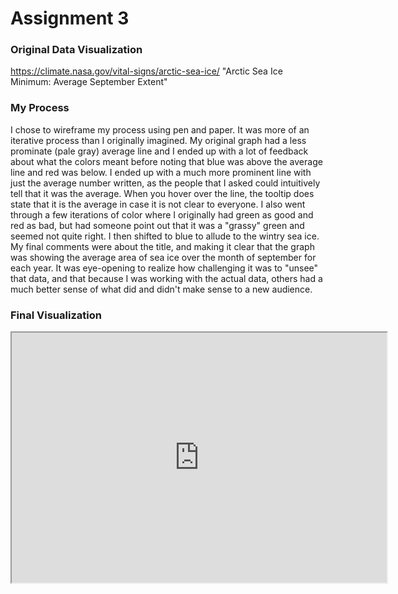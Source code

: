 # Assignment 3

### Original Data Visualization
https://climate.nasa.gov/vital-signs/arctic-sea-ice/ "Arctic Sea Ice Minimum: Average September Extent"

### My Process
I chose to wireframe my process using pen and paper.  It was more of an iterative process than I originally imagined.  My original graph had a less prominate (pale gray) average line and I ended up with a lot of feedback about what the colors meant before noting that blue was above the average line and red was below.  I ended up with a much more prominent line with just the average number written, as the people that I asked could intuitively tell that it was the average.  When you hover over the line, the tooltip does state that it is the average in case it is not clear to everyone.  I also went through a few iterations of color where I originally had green as good and red as bad, but had someone point out that it was a "grassy" green and seemed not quite right.  I then shifted to blue to allude to the wintry sea ice.  My final comments were about the title, and making it clear that the graph was showing the average area of sea ice over the month of september for each year.  It was eye-opening to realize how challenging it was to "unsee" that data, and that because I was working with the actual data, others had a much better sense of what did and didn't make sense to a new audience.

### Final Visualization
<iframe src="https://public.tableau.com/views/ArcticSeaIceExtent_15806938269010/Dashboard1?:showVizHome=no&:embed=true" width="600" height="400"></iframe>
